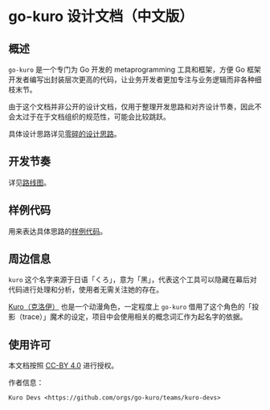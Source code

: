 # go-kuro 设计文档（中文版）

## 概述

`go-kuro` 是一个专门为 Go 开发的 metaprogramming 工具和框架，方便 Go 框架开发者编写出封装层次更高的代码，让业务开发者更加专注与业务逻辑而非各种细枝末节。

由于这个文档并非公开的设计文档，仅用于整理开发思路和对齐设计节奏，因此不会太过于在于文档组织的规范性，可能会比较跳跃。

具体设计思路详见[零碎的设计思路](thoughts.md)。

## 开发节奏

详见[路线图](roadmap.md)。

## 样例代码

用来表达具体思路的[样例代码](samples.md)。

## 周边信息

`kuro` 这个名字来源于日语「くろ」，意为「黑」，代表这个工具可以隐藏在幕后对代码进行处理和分析，使用者无需关注她的存在。

[Kuro（克洛伊）](https://zh.moegirl.org/%E5%85%8B%E6%B4%9B%E4%BC%8A%C2%B7%E5%86%AF%C2%B7%E7%88%B1%E5%9B%A0%E5%85%B9%E8%B4%9D%E4%BC%A6) 也是一个动漫角色，一定程度上 `go-kuro` 借用了这个角色的「投影（trace）」魔术的设定，项目中会使用相关的概念词汇作为起名字的依据。

## 使用许可

本文档按照 [CC-BY 4.0](http://creativecommons.org/licenses/by/4.0/) 进行授权。

作者信息：

    Kuro Devs <https://github.com/orgs/go-kuro/teams/kuro-devs>
